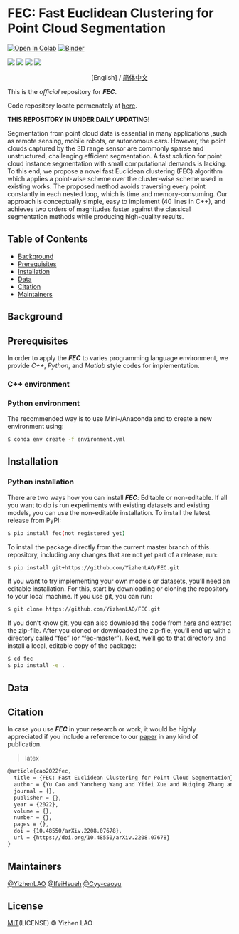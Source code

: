 
# FEC: Fast Euclidean Clustering for Point Cloud Segmentation

[![Open In Colab][image-1]][1]  [![Binder][image-2]][2]

<p>
	<a href="https://github.com/sindresorhus/123"><img src="https://camo.githubusercontent.com/abb97269de2982c379cbc128bba93ba724d8822bfbe082737772bd4feb59cb54/68747470733a2f2f63646e2e7261776769742e636f6d2f73696e647265736f726875732f617765736f6d652f643733303566333864323966656437386661383536353265336136336531353464643865383832392f6d656469612f62616467652e737667"></a>
	<a href="https://creativecommons.org/licenses/by/4.0/"><img src="https://camo.githubusercontent.com/bca967b18143b8a5b2ffe78bd4a1a30f6bc21de83bd8336f748e96498af38b38/68747470733a2f2f696d672e736869656c64732e696f2f62616467652f4c6963656e73652d43432532304259253230342e302d6c69676874677265792e737667"></a>
	<a href="https://creativecommons.org/licenses/by/4.0/"><img src="https://camo.githubusercontent.com/33126b4770aa6f169b2a93e75678d52647f19972fa8d205e478049966e3b1a07/68747470733a2f2f696d672e736869656c64732e696f2f62616467652f646f63732d737461626c652d627269676874677265656e2e7376673f7374796c653d666c6174266c6f6e6743616368653d74727565"></a>
	<a href="https://github.com/allegroai/clearml"><img src="https://camo.githubusercontent.com/f60861e75a851f69a1fb8a5c671ef233147b7781a13dae226dcc2c32166654c0/68747470733a2f2f696d672e736869656c64732e696f2f707970692f707976657273696f6e732f636c6561726d6c2e737667"></a>
</p>

<p align="center">[English] / <a href="./README_CN.md">简体中文</a></p>

This is the _official_ repository for _**FEC**_.

Code repository locate permenately at [here][3].

**THIS REPOSITORY IN UNDER DAILY UPDATING!**

Segmentation from point cloud data is essential in many applications ,such as remote sensing, mobile robots, or autonomous cars. However, the point clouds captured by the 3D range sensor are commonly sparse and unstructured, challenging efficient segmentation. A fast solution for point cloud instance segmentation with small computational demands is lacking. To this end, we propose a novel fast Euclidean clustering (FEC) algorithm which applies a point-wise scheme over the cluster-wise scheme used in existing works. The proposed method avoids traversing every point constantly in each nested loop, which is time and memory-consuming. Our approach is conceptually simple, easy to implement (40 lines in C++), and achieves two orders of magnitudes faster against the classical segmentation methods while producing high-quality results.

## Table of Contents

- [Background][4]
- [Prerequisites][5]
- [Installation][6]
- [Data][7]
- [Citation][8]
- [Maintainers][9]

## Background

## Prerequisites

In order to apply the _**FEC**_ to varies programming language environment, we provide _C++_, _Python_, and _Matlab_ style codes for implementation.
### C++ environment
### Python environment
The recommended way is to use Mini-/Anaconda and to create a new environment using:
```sh
$ conda env create -f environment.yml
```

## Installation

### Python installation
There are two ways how you can install _**FEC**_: Editable or non-editable. If all you want to do is run experiments with existing datasets and existing models, you can use the non-editable installation. To install the latest release from PyPI:
```bash
$ pip install fec(not registered yet)
```
To install the package directly from the current master branch of this repository, including any changes that are not yet part of a release, run:
```sh
$ pip install git+https://github.com/YizhenLAO/FEC.git
```
If you want to try implementing your own models or datasets, you’ll need an editable installation. For this, start by downloading or cloning the repository to your local machine. If you use git, you can run:
```sh
$ git clone https://github.com/YizhenLAO/FEC.git
```
If you don’t know git, you can also download the code from [here][10] and extract the zip-file.
After you cloned or downloaded the zip-file, you’ll end up with a directory called “fec” (or “fec-master”). Next, we’ll go to that directory and install a local, editable copy of the package:
```sh
$ cd fec
$ pip install -e .
```

## Data

## Citation

In case you use _**FEC**_ in your research or work, it would be highly appreciated if you include a reference to our [paper]() in any kind of publication.

> latex
```latex
@article{cao2022fec,
  title = {FEC: Fast Euclidean Clustering for Point Cloud Segmentation},
  author = {Yu Cao and Yancheng Wang and Yifei Xue and Huiqing Zhang and Yizhen Lao},
  journal = {},
  publisher = {},
  year = {2022},
  volume = {},
  number = {},
  pages = {},
  doi = {10.48550/arXiv.2208.07678},
  url = {https://doi.org/10.48550/arXiv.2208.07678}
}
```

## Maintainers

[@YizhenLAO][12]
[@IfeiHsueh][13]
[@Cyy-caoyu][14]

## License

[MIT]()(LICENSE) © Yizhen LAO

[1]:	https://colab.research.google.com/github/bipinKrishnan/fastai_course/blob/master/bear_classifier.ipynb
[2]:	https://mybinder.org/v2/gh/bipinKrishnan/fastai_course/master
[3]:	https://github.com/YizhenLAO/FEC
[4]:	#background
[5]:	#prerequisites
[6]:	#installation
[7]:	#data
[8]:	#citation
[9]:	#maintainers
[10]:	https://github.com/YizhenLAO/FEC/archive/refs/heads/master.zip
[12]:	https://github.com/YizhenLAO
[13]:	https://github.com/IfeiHsueh
[14]:	https://github.com/Cyy-caoyu


[image-1]:	https://colab.research.google.com/assets/colab-badge.svg
[image-2]:	https://mybinder.org/badge_logo.svg